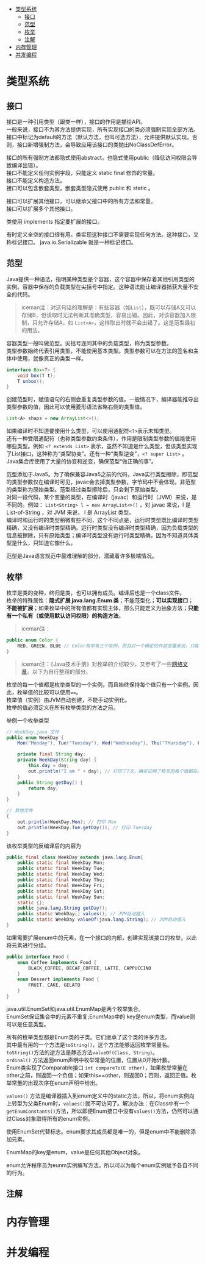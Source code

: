 - [类型系统](#类型系统)
  - [接口](#接口)
  - [范型](#范型)
  - [枚举](#枚举)
  - [注解](#注解)
- [内存管理](#内存管理)
- [并发编程](#并发编程)

# 类型系统

## 接口

接口是一种引用类型（跟类一样），接口的作用是描绘API。  
一般来说，接口不为其方法提供实现，所有实现接口的类必须强制实现全部方法。  
接口中标记为default的方法（默认方法，也叫可选方法），允许提供默认实现。否则，接口新增强制方法，会导致应用该接口的类抛出NoClassDefError。

接口的所有强制方法都隐式使用abstract，也隐式使用public（降低访问权限会导致编译出错）。  
接口不能定义任何实例字段，只能定义 static final 修饰的常量。  
接口不能定义构造方法。  
接口可以包含嵌套类型，嵌套类型隐式使用 public 和 static 。

接口可以扩展其他接口，可以继承父接口中的所有方法和常量。  
接口可以扩展多个其他接口。

类使用 implements 指定要扩展的接口。

有时定义全空的接口很有用。类实现这种接口不需要实现任何方法。这种接口，又称标记接口。 java.io.Serializable 就是一种标记接口。

## 范型

Java提供一种语法，指明某种类型是个容器，这个容器中保存着其他引用类型的实例。容器中保存的负载类型在尖括号中指定。这种语法能让编译器捕获大量不安全的代码。
> iceman注：对这句话的理解是：有些容器（如`List`），既可以存储A又可以存储B，但读取时无法判断其准确类型，容易出错。因此，对该容器加入限制，只允许存储A，如 `List<A>`，这样取出时就不会出错了。这是范型最初的用法。

容器类型一般叫做范型。尖括号连同其中的负载类型，称为类型参数。  
类型参数始终代表引用类型，不能使用基本类型。类型参数可以在方法的签名和主体中使用，就像真正的类型一样。  

```java
interface Box<T> {
    void box(T t);
    T unbox();
}
```

创建范型时，赋值语句的右侧会重复类型参数的值。一般情况下，编译器能推导出类型参数的值，因此可以使用菱形语法省略右侧的类型值。
```java
List<A> shaps = new ArrayList<>();
```

如果编译时不知道要使用什么类型，可以使用通配符`<?>`表示未知类型。  
还有一种受限通配符（也称类型参数约束条件），作用是限制类型参数的值能使用哪些类型。例如 `<? extends List>` 表示，虽然不知道是什么类型，但该类型实现了List接口，这种称为“类型协变”。还有一种“类型逆变”，`<? super List>` 。  
Java集合库使用了大量的协变和逆变，确保范型“做正确的事”。

范型添加于Java5。为了确保兼容Java5之前的代码，Java实行类型擦除，即范型的类型参数仅在编译时可见，javac会去掉类型参数，字节码中不会体现。非范型的类型称为原始类型。范型经过类型擦除后，只会剩下原始类型。  
对同一段代码，某个变量的类型，在编译时（javac）和运行时（JVM）来说，是不同的。例如： `List<String> l = new ArrayList<>()` ，对 javac 来说，l 是 List-of-String ，对 JVM 来说， l 是 ArrayList 类型。  
编译时和运行时的类型稍微有些不同，这个不同点是，运行时类型既比编译时类型精确，又没有编译时类型精确。运行时类型没有编译时类型精确，因为负载类型的信息被擦除，只有原始类型；编译时类型没有运行时类型精确，因为不知道具体类型是什么，只知道它像什么。

范型是Java语言规范中最难理解的部分，潜藏着许多极端情况。

## 枚举

枚举是类的变种，终归是类，也可以拥有成员。编译后也是一个class文件。  
枚举的特殊属性：**隐式扩展 java.lang.Enum 类**；不能范型化；**可以实现接口**；**不能被扩展**；如果枚举中的所有值都有实现主体，那么只能定义为抽象方法；**只能有一个私有（或使用默认访问权限）的构造方法**。
> iceman注：

```java
public enum Color {
    RED, GREEN, BLUE // Color枚举有三个实例，而且对一个确定的外部变量来说，只能是三个实例其中一个
}
```

> iceman注：《Java技术手册》对枚举的介绍较少，又参考了一些[网络文章](https://www.cnblogs.com/liaojie970/p/6474733.html)。以下为自行整理的部分。

枚举的每一个值都是枚举类型的一个实例，而且始终保持每个值只有一个实例。因此，枚举值的比较可以使用`==`。  
枚举值（实例）由JVM自动创建，不能手动实例化。  
枚举的值必须定义在所有枚举类型的方法之前。

举例一个枚举类型
```java
// WeekDay.java 文件
public enum WeekDay {
    Mon("Monday"), Tue("Tuesday"), Wed("Wednesday"), Thu("Thursday"), Fri("Friday"), Sat("Saturday"), Sun("Sunday"); // 对应构造方法，将字符串传入构造方法

    private final String day;
    private WeekDay(String day) {
        this.day = day;
        out.println("I am " + day); // 打印了7次，确实证明了枚举的每个值都在运行时被创建了一个实例
    }
    public String getDay() { 
        return day; 
    }
}

// 其他文件
{
    out.println(WeekDay.Mon); // 打印 Mon 
    out.println(WeekDay.Tue.getDay()); // 打印 Tuesday
}
```
该枚举类型的反编译后的内容为
```java
public final class WeekDay extends java.lang.Enum{ 
    public static final WeekDay Mon;
    public static final WeekDay Tue;
    public static final WeekDay Wed;
    public static final WeekDay Thu;
    public static final WeekDay Fri;
    public static final WeekDay Sat;
    public static final WeekDay Sun;
    static {}; 
    public java.lang.String getDay();
    public static WeekDay[] values(); // JVM自动插入
    public static WeekDay valueOf(java.lang.String); // JVM自动插入
}
```

如果需要扩展enum中的元素，在一个接口的内部，创建实现该接口的枚举，以此将元素进行分组。
```java
public interface Food {
    enum Coffee implements Food {
        BLACK_COFFEE, DECAF_COFFEE, LATTE, CAPPUCCINO
    }
    enum Dessert implements Food {
        FRUIT, CAKE, GELATO
    }
}
```

java.util.EnumSet和java.util.EnumMap是两个枚举集合。  
EnumSet保证集合中的元素不重复;EnumMap中的 key是enum类型，而value则可以是任意类型。

所有的枚举类型都是Enum类的子类。它们继承了这个类的许多方法。  
其中最有用的一个方法是`toString()`，这个方法能够返回枚举常量名。  
`toString()`方法的逆方法是静态方法`valueOf(Class, String)`。  
`ordinal()` 方法返回enum声明中枚举常量的位置，位置从0开始计数。  
Enum类实现了Comparable接口 `int compareTo(E other)`，如果枚举常量在other之前，则返回一个负值；如果this==other，则返回0；否则，返回正值。枚举常量的出现次序在enum声明中给出。

`values()` 方法是编译器插入到enum定义中的static方法，所以，将enum实例向上转型为父类Enum时，`values()`就不可访问了。解决办法：在Class中有一个`getEnumConstants()`方法，所以即便Enum接口中没有`values()`方法，仍然可以通过Class对象取得所有的enum实例。

使用EnumSet代替标志。enum要求其成员都是唯一的，但是enum中不能删除添加元素。

EnumMap的key是enum，value是任何其他Object对象。

enum允许程序员为eunm实例编写方法。所以可以为每个enum实例赋予各自不同的行为。

## 注解

# 内存管理

# 并发编程